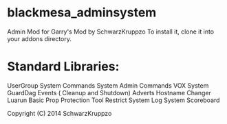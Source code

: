 blackmesa_adminsystem
=====================

Admin Mod for Garry's Mod by SchwarzKruppzo
To install it, clone it into your addons directory.

Standard Libraries:
=====================
  UserGroup System
  Commands System
  Admin Commands
  VOX System
  GuardDag
  Events ( Cleanup and Shutdown)
  Adverts
  Hostname Changer
  Luarun
  Basic Prop Protection
  Tool Restrict System
  Log System
  Scoreboard

Copyright (C) 2014 SchwarzKruppzo

